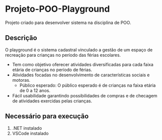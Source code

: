 # Projeto-POO-Playground
Projeto criado para desenvolver sistema na disciplina de POO. 

## Descrição 
O playground é o sistema cadastral vinculado a gestão de um espaço de recreação para crianças no período das férias escolares.

  - Tem como objetivo oferecer atividades diversificadas para cada faixa etária de crianças no período de férias.
  - Atividades focadas no desenvolvimento de características sociais e motoras.
	- Público esperado: O público esperado é de crianças na faixa etária de 0 a 12 anos.
  - Fácil usabilidade garantindo possibilidades de compras e de checagem de atividades exercidas pelas crianças.

## Necessário para execução

1. .NET instalado
2. VSCode instalado
